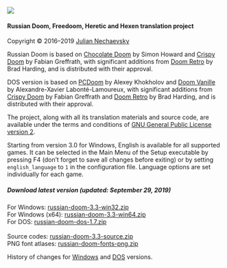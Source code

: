 ![](http://jnechaevsky.users.sourceforge.net/projects/rusdoom/files/russian_doom_git.png)

#### Russian Doom, Freedoom, Heretic and Hexen translation project 

Copyright &copy; 2016&ndash;2019 [Julian Nechaevsky](http://jnechaevsky.users.sourceforge.net/author.html)

Russian Doom is based on [Chocolate Doom](https://www.chocolate-doom.org) by Simon Howard and [Crispy Doom](http://fabiangreffrath.github.io/crispy-doom) by Fabian Greffrath, with significant additions from [Doom Retro](http://doomretro.com) by Brad Harding, and is distributed with their approval.

DOS version is based on [PCDoom](https://github.com/nukeykt/PCDoom-v2) by Alexey Khokholov and [Doom Vanille](https://github.com/AXDOOMER/doom-vanille) by Alexandre-Xavier Labonté-Lamoureux, with significant additions from [Crispy Doom](http://fabiangreffrath.github.io/crispy-doom) by Fabian Greffrath and [Doom Retro](http://doomretro.com) by Brad Harding, and is distributed with their approval. 

The project, along with all its translation materials and source code, are available under the terms and conditions of [GNU General Public License version 2](https://github.com/JNechaevsky/russian-doom/blob/master/LICENSE.txt).

Starting from version 3.0 for Windows, English is available for all supported games. It can be selected in the Main Menu of the Setup executable by pressing F4 (don’t forget to save all changes before exiting) or by setting `english_language` to `1` in the configuration file. Language options are set individually for each game.

##### Download latest version (updated: September 29, 2019)

For Windows: [russian-doom-3.3-win32.zip](https://sourceforge.net/projects/jnechaevsky/files/Russian%20Doom/3.3/russian-doom-3.3-win32.zip/download)<br />
For Windows (x64): [russian-doom-3.3-win64.zip](https://sourceforge.net/projects/jnechaevsky/files/Russian%20Doom/3.3/russian-doom-3.3-win64.zip/download)<br />
For DOS: [russian-doom-dos-1.7.zip](https://sourceforge.net/projects/jnechaevsky/files/Russian%20Doom%20for%20DOS/1.7/russian-doom-dos-1.7.zip/download)<br /><br />
Source codes: [russian-doom-3.3-source.zip](https://sourceforge.net/projects/jnechaevsky/files/Russian%20Doom/3.3/russian-doom-3.3-source.zip/download)<br />
PNG font atlases: [russian-doom-fonts-png.zip](https://sourceforge.net/projects/jnechaevsky/files/PNG%20Fonts/russian-doom-fonts-png.zip/download)


History of changes for [Windows](http://jnechaevsky.users.sourceforge.net/projects/rusdoom/files/changelog_eng.html) and [DOS](http://jnechaevsky.users.sourceforge.net/projects/rusdoom/files/changelog_dos_rus.html) versions.
